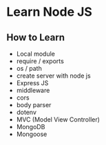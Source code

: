 # Learn Node JS

## How to Learn 
- Local module
- require / exports
- os / path
- create server with node js
- Express JS
- middleware
- cors
- body parser
- dotenv
- MVC (Model View Controller)
- MongoDB
- Mongoose
